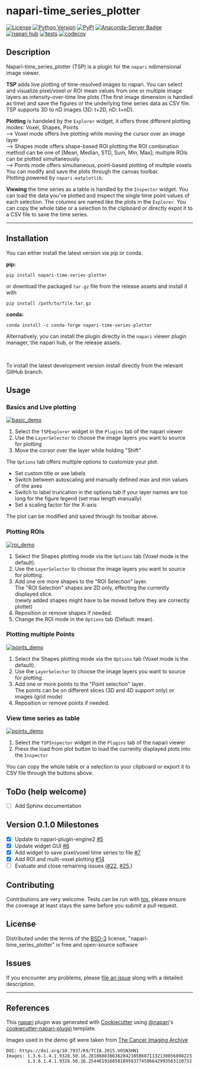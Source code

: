 # napari-time_series_plotter

[![License](https://img.shields.io/pypi/l/napari-time_series_plotter.svg?color=green)](https://github.com/ch-n/napari-time_series_plotter/raw/main/LICENSE)
[![Python Version](https://img.shields.io/pypi/pyversions/napari-time_series_plotter.svg?color=green)](https://python.org)
[![PyPI](https://img.shields.io/pypi/v/napari-time_series_plotter.svg?color=blue)](https://pypi.org/project/napari-time_series_plotter)
[![Anaconda-Server Badge](https://anaconda.org/conda-forge/napari-time-series-plotter/badges/version.svg)](https://anaconda.org/conda-forge/napari-time-series-plotter)
[![napari hub](https://img.shields.io/endpoint?url=https://api.napari-hub.org/shields/napari-time-series-plotter)](https://napari-hub.org/plugins/napari-time-series-plotter)
[![tests](https://github.com/ch-n/napari-time_series_plotter/workflows/tests/badge.svg)](https://github.com/ch-n/napari-time_series_plotter/actions)
[![codecov](https://codecov.io/gh/ch-n/napari-time_series_plotter/branch/main/graph/badge.svg)](https://codecov.io/gh/ch-n/napari-time_series_plotter)


## Description
Napari-time_series_plotter (TSP) is a plugin for the `napari` ndimensional image viewer. 

**TSP** adds live plotting of time-resolved images to napari. You can select and visualize pixel/voxel or ROI mean values from one or multiple image layers as intensity-over-time line plots (The first image dimension is handled as time) and save the figures or the underlying time series data as CSV file. TSP supports 3D to nD images (3D: t+2D, nD: t+nD).

**Plotting** is handeled by the `Explorer` widget, it offers three different plotting modes: Voxel, Shapes, Points
<br>--> Voxel mode offers live plotting while moving the cursor over an image layer
<br>--> Shapes mode offers shape-based ROI plotting the ROI combination method can be one of [Mean, Median, STD, Sum, Min, Max]; multiple ROIs can be plotted simultaneously
<br>--> Points mode offers simultaneous, point-based plotting of multiple voxels
<br>You can modify and save the plots through the canvas toolbar.
<br>Plotting powered by `napari-matplotlib`.

**Viewing** the time series as a table is handled by the `Inspector` widget. You can load the data you've plotted and inspect the single time point values of each selection. The columns are named like the plots in the `Explorer`. You can copy the whole tabe or a selection to the clipboard or directly expot it to a CSV file to save the time series.

----------------------------------

## Installation
You can either install the latest version via pip or conda.

**pip:**

    pip install napari-time-series-plotter

or download the packaged `tar.gz` file from the release assets and install it with 
    
    pip install /path/to/file.tar.gz

**conda:**

    conda install -c conda-forge napari-time-series-plotter


Alternatively, you can install the plugin directly in the `napari` viewer plugin manager, the napari hub, or the release assets.

<br>

To install the latest development version install directly from the relevant GitHub branch.

## Usage
### Basics and Live plotting

[![basic_demo](./demo_videos/TSP_basic_and_voxel_plotting_demo.jpg)](./demo_videos/TSP_basic_and_voxel_plotting_demo.webm)
    
1. Select the `TSPExplorer` widget in the `Plugins` tab of the napari viewer
2. Use the `LayerSelector` to choose the image layers you want to source for plotting
3. Move the corsor over the layer while holding "Shift"

The `Options` tab offers multiple options to customize your plot. 
- Set custom title or axe labels
- Switch between autoscaling and manually defined max and min values of the axes
- Switch to label truncation in the options tab if your layer names are too long for the figure legend (set max length manually)
- Set a scaling factor for the X-axis

The plot can be modified and saved through its toolbar above.

### Plotting ROIs

[![roi_demo](./demo_videos/TSP_ROI_plotting_demo.jpg)](./demo_videos//TSP_ROI_plotting_demo.webm)

1. Select the Shapes plotting mode via the `Options` tab (Voxel mode is the default).
2. Use the `LayerSelector` to choose the image layers you want to source for plotting.
2. Add one ore more shapes to the "ROI Selection" layer.
   <br>The "ROI Selection" shapes are 2D only, effecting the currently displayed slice.
   <br>(newly added shapes might have to be moved before they are correctly plottet)
3. Reposition or remove shapes if needed.
4. Change the ROI mode in the `Options` tab (Default: mean).

### Plotting multiple Points

[![points_demo](./demo_videos/TSP_Points_plotting_demo.jpg)](./demo_videos/TSP_Points_plotting_demo.webm)

1. Select the Shapes plotting mode via the `Options` tab (Voxel mode is the default).
2. Use the `LayerSelector` to choose the image layers you want to source for plotting.
3. Add one or more points to the "Point selection" layer.
   <br>The points can be on different slices (3D and 4D support only) or images (grid mode)
4. Reposition or remove points if needed.

### View time series as table

[![points_demo](./demo_videos/TSP_Inspector_demo.jpg)](./demo_videos/TSP_Inspector_demo.webm)

1. Select the `TSPInspector` widget in the `Plugins` tab of the napari viewer
2. Press the load from plot button to load the currently displayed plots into the `Inspector`

You can copy the whole table or a selection to your clipboard or export it to CSV file through the buttons above.

## ToDo (help welcome)
- [ ] Add Sphinx documentation

## Version 0.1.0 Milestones
- [X] Update to napari-plugin-engine2 [#5](https://github.com/ch-n/napari-time_series_plotter/issues/5)
- [X] Update widget GUI [#6](https://github.com/ch-n/napari-time_series_plotter/issues/6)
- [x] Add widget to save pixel/voxel time series to file [#7](https://github.com/ch-n/napari-time_series_plotter/issues/7)
- [X] Add ROI and multi-voxel plotting [#14](https://github.com/ch-n/napari-time_series_plotter/issues/14)
- [ ] Evaluate and close remaining issues ([#22](https://github.com/ch-n/napari-time_series_plotter/issues/22), [#25](https://github.com/ch-n/napari-time_series_plotter/issues/25),)

## Contributing

Contributions are very welcome. Tests can be run with [tox], please ensure
the coverage at least stays the same before you submit a pull request.

## License

Distributed under the terms of the [BSD-3] license,
"napari-time_series_plotter" is free and open-source software

## Issues

If you encounter any problems, please [file an issue] along with a detailed description.

--------------

## References
This [napari] plugin was generated with [Cookiecutter] using [@napari]'s [cookiecutter-napari-plugin] template.

Images used in the demo gif were taken from [The Cancer Imaging Archive] <br>

    DOI: https://doi.org/10.7937/K9/TCIA.2015.VOSN3HN1
    Images: 1.3.6.1.4.1.9328.50.16.281868838636204210586871132130856898223
            1.3.6.1.4.1.9328.50.16.254461916058189583774506642993503110733

[The Cancer Imaging Archive]: https://www.cancerimagingarchive.net/
[napari]: https://github.com/napari/napari
[Cookiecutter]: https://github.com/audreyr/cookiecutter
[@napari]: https://github.com/napari
[MIT]: http://opensource.org/licenses/MIT
[BSD-3]: http://opensource.org/licenses/BSD-3-Clause
[GNU GPL v3.0]: http://www.gnu.org/licenses/gpl-3.0.txt
[GNU LGPL v3.0]: http://www.gnu.org/licenses/lgpl-3.0.txt
[Apache Software License 2.0]: http://www.apache.org/licenses/LICENSE-2.0
[Mozilla Public License 2.0]: https://www.mozilla.org/media/MPL/2.0/index.txt
[cookiecutter-napari-plugin]: https://github.com/napari/cookiecutter-napari-plugin

[file an issue]: https://github.com/ch-n/napari-time_series_plotter/issues

[napari]: https://github.com/napari/napari
[tox]: https://tox.readthedocs.io/en/latest/
[pip]: https://pypi.org/project/pip/
[PyPI]: https://pypi.org/
